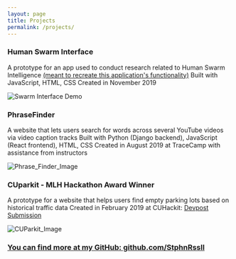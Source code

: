 ```yaml
---
layout: page
title: Projects
permalink: /projects/
---
```




### Human Swarm Interface 
A prototype for an app used to conduct research related to Human Swarm Intelligence [(meant to recreate this application's functionality)](https://i.imgur.com/4oXwM82.gif?noredirect)
Built with JavaScript, HTML, CSS
Created in November 2019

![Swarm Interface Demo](https://media.giphy.com/media/Rk1zBGIXaq5sYn2Clx/giphy.gif)

### PhraseFinder
A website that lets users search for words across several YouTube videos via video caption tracks
Built with Python (Django backend), JavaScript (React frontend), HTML, CSS
Created in August 2019 at TraceCamp with assistance from instructors

![Phrase_Finder_Image](https://camo.githubusercontent.com/92342db99dbaeb0e6a8d00de7a3615eea77d5ea9/68747470733a2f2f692e6962622e636f2f7274717a6871702f686f6d65706167652e706e67)

### CUparkit - MLH Hackathon Award Winner
A prototype for a website that helps users find empty parking lots based on historical traffic data
Created in February 2019 at CUHackit: [Devpost Submission](https://devpost.com/software/cuparkit)

![CUParkit_Image](https://i.ibb.co/jfWDgSK/2parkitscreenshots.png) 

### [You can find more at my GitHub: github.com/StphnRssll](https://github.com/StphnRssll)
